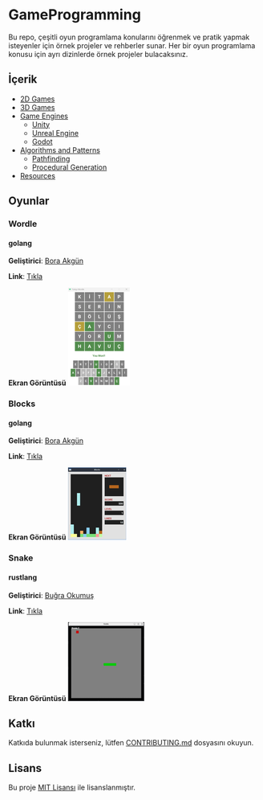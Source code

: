 # GameProgramming

Bu repo, çeşitli oyun programlama konularını öğrenmek ve pratik yapmak isteyenler için örnek projeler ve rehberler sunar. Her bir oyun programlama konusu için ayrı dizinlerde örnek projeler bulacaksınız.

## İçerik

- [2D Games](2d-games)
- [3D Games](3d-games)
- [Game Engines](game-engines)
  - [Unity](game-engines/unity)
  - [Unreal Engine](game-engines/unreal)
  - [Godot](game-engines/godot)
- [Algorithms and Patterns](algorithms-and-patterns)
  - [Pathfinding](algorithms-and-patterns/pathfinding)
  - [Procedural Generation](algorithms-and-patterns/procedural-generation)
- [Resources](resources)

## Oyunlar

### Wordle

#### golang

**Geliştirici**: [Bora Akgün](https://github.com/QuickOrBeDead)

**Link**: [Tıkla](2d-games/wordle/golang)

**Ekran Görüntüsü**
![Wordle](./_img/wordle.png)

### Blocks

#### golang

**Geliştirici**: [Bora Akgün](https://github.com/QuickOrBeDead)

**Link**: [Tıkla](2d-games/blocks/golang)

**Ekran Görüntüsü**
![Wordle](./_img/blocks.png)

### Snake

#### rustlang

**Geliştirici**: [Buğra Okumuş](https://github.com/bgraokmush)

**Link**: [Tıkla](2d-games/snake/rustlang)

**Ekran Görüntüsü**
![Wordle](./_img/snake.png)

## Katkı

Katkıda bulunmak isterseniz, lütfen [CONTRIBUTING.md](CONTRIBUTING.md) dosyasını okuyun.

## Lisans

Bu proje [MIT Lisansı](LICENSE) ile lisanslanmıştır.
